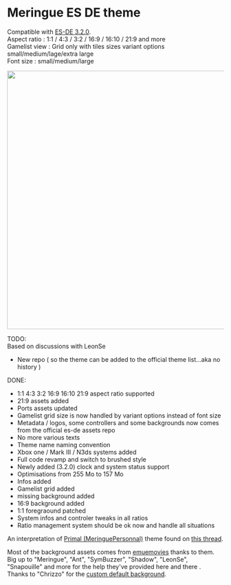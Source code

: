 # Meringue ES DE theme

Compatible with [ES-DE 3.2.0](https://es-de.org/).<br>
Aspect ratio : 1:1 / 4:3 / 3:2 / 16:9 / 16:10 / 21:9 and more<br />
Gamelist view : Grid only with tiles sizes variant options small/medium/lage/extra large<br />
Font size : small/medium/large<br />

<img src="https://github.com/kthod861/Meringue_ES_DE_rg406/blob/main/screen.jpg" width="600" /><br />


TODO: <br />
Based on discussions with LeonSe
- New repo ( so the theme can be added to the official theme list...aka no history )

DONE: <br />
- 1:1 4:3 3:2 16:9 16:10 21:9 aspect ratio supported
- 21:9 assets added
- Ports assets updated
- Gamelist grid size is now handled by variant options instead of font size
- Metadata / logos, some controllers and some backgrounds now comes from the official es-de assets repo
- No more various texts 
- Theme name naming convention
- Xbox one / Mark III / N3ds systems added
- Full code revamp and switch to brushed style
- Newly added (3.2.0) clock and system status support
- Optimisations from 255 Mo to 157 Mo
- Infos added
- Gamelist grid added
- missing background added
- 16:9 background added
- 1:1 foregraound patched
- System infos and controler tweaks in all ratios
- Ratio management system should be ok now and handle all situations

An interpretation of [Primal (MeringuePersonnal)](https://www.reddit.com/user/MeringuePersonal3407/) theme found on [this thread](https://www.reddit.com/r/ANBERNIC/comments/1ix9124/my_collection/).<br />

Most of the background assets comes from [emuemovies](https://emumovies.com/) thanks to them.<br />
Big up to "Meringue", "Ant", "SymBuzzer", "Shadow", "LeonSe", "Snapouille" and more for the help they've provided here and there .<br>
Thanks to "Chrizzo" for the [custom default background](https://github.com/chrizzo-hb/knulli-bootlogo/tree/main/knulli).<br>

